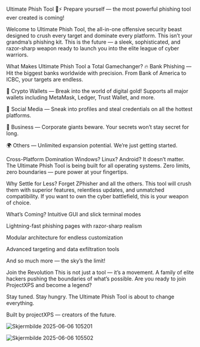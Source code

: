 Ultimate Phish Tool 🚀⚡
Prepare yourself — the most powerful phishing tool ever created is coming!

Welcome to Ultimate Phish Tool, the all-in-one offensive security beast designed to crush every target and dominate every platform. This isn’t your grandma’s phishing kit. This is the future — a sleek, sophisticated, and razor-sharp weapon ready to launch you into the elite league of cyber warriors.

What Makes Ultimate Phish Tool a Total Gamechanger?
🔥 Bank Phishing — Hit the biggest banks worldwide with precision. From Bank of America to ICBC, your targets are endless.

🤑 Crypto Wallets — Break into the world of digital gold! Supports all major wallets including MetaMask, Ledger, Trust Wallet, and more.

📱 Social Media — Sneak into profiles and steal credentials on all the hottest platforms.

💼 Business — Corporate giants beware. Your secrets won’t stay secret for long.

🌍 Others — Unlimited expansion potential. We’re just getting started.

Cross-Platform Domination
Windows? Linux? Android? It doesn’t matter. The Ultimate Phish Tool is being built for all operating systems. Zero limits, zero boundaries — pure power at your fingertips.

Why Settle for Less?
Forget ZPhisher and all the others. This tool will crush them with superior features, relentless updates, and unmatched compatibility. If you want to own the cyber battlefield, this is your weapon of choice.

What’s Coming?
Intuitive GUI and slick terminal modes

Lightning-fast phishing pages with razor-sharp realism

Modular architecture for endless customization

Advanced targeting and data exfiltration tools

And so much more — the sky’s the limit!

Join the Revolution
This is not just a tool — it’s a movement. A family of elite hackers pushing the boundaries of what’s possible. Are you ready to join ProjectXPS and become a legend?

Stay tuned. Stay hungry. The Ultimate Phish Tool is about to change everything.

Built by projectXPS — creators of the future.


![Skjermbilde 2025-06-06 105201](https://github.com/user-attachments/assets/85f0590a-1d1c-4149-98b8-1cb8b16e43b7)

![Skjermbilde 2025-06-06 105502](https://github.com/user-attachments/assets/e5cba456-ee5d-487c-aefe-9b10a035dbff)

